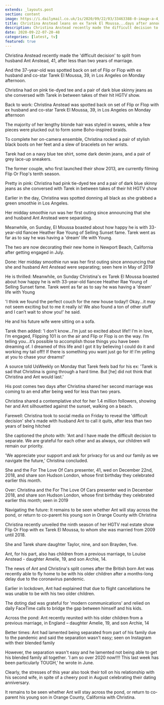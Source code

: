 ```yaml
---
extends: _layouts.post
section: content
image: https://i.dailymail.co.uk/1s/2020/09/22/03/33463388-0-image-a-4_1600741985406.jpg 
title: Christina Anstead leans on ex Tarek El Moussa...days after announcing split from husband Ant Anstead 
description: Christina Anstead recently made the difficult decision to split from  husband Ant Anstead, 41, after less than two years of marriage. 
date: 2020-09-22-07-20-48 
categories: [latest, tv] 
featured: true 
--- 
```

Christina Anstead recently made the 'difficult decision' to split from husband Ant Anstead, 41, after less than two years of marriage.

And the 37-year-old was spotted back on set of Flip or Flop with ex husband and co-star Tarek El Moussa, 39, in Los Angeles on Monday afternoon.

Christina had on pink tie-dyed tee and a pair of dark blue skinny jeans as she conversed with Tarek in between takes of their hit HGTV show. 

Back to work: Christina Anstead was spotted back on set of Flip or Flop with ex husband and co-star Tarek El Moussa, 39, in Los Angeles on Monday afternoon

The majority of her lengthy blonde hair was styled in waves, while a few pieces were plucked out to form some Boho-inspired braids.

To complete her on-camera ensemble, Christina rocked a pair of stylish black boots on her feet and a slew of bracelets on her wrists.

Tarek had on a navy blue tee shirt, some dark denim jeans, and a pair of grey lace-up sneakers.

The former couple, who first launched their show 2013, are currently filming Flip Or Flop's tenth season. 

Pretty in pink: Christina had pink tie-dyed tee and a pair of dark blue skinny jeans as she conversed with Tarek in between takes of their hit HGTV show

Earlier in the day, Christina was spotted donning all black as she grabbed a green smoothie in Los Angeles. 

Her midday smoothie run was her first outing since announcing that she and husband Ant Anstead were separating.   

Meanwhile, on Sunday, El Moussa boasted about how happy he is with 33-year-old fiancee Heather Rae Young of Selling Sunset fame. Tarek went as far as to say he was having a 'dream' life with Young.

The two are now decorating their new home in Newport Beach, California after getting engaged in July.

Done: Her midday smoothie run was her first outing since announcing that she and husband Ant Anstead were separating; seen here in May of 2019

He is thrilled: Meanwhile, on Sunday Christina's ex Tarek El Moussa boasted about how happy he is with 33-year-old fiancee Heather Rae Young of Selling Sunset fame. Tarek went as far as to say he was having a 'dream' life with Young

'I think we found the perfect couch for the new house today!! Okay...it may not seem exciting but to me it really is! We also found a ton of other stuff and I can’t wait to show you!' he said. 

He and his future wife were sitting on a sofa. 

Tarek then added: 'I don’t know...I’m just so excited about life!! I’m in love, I’m engaged, Flipping 101 is on the air and Flip or Flop is on the way. I’m telling you...it’s possible to accomplish those things you have been dreaming of. I dreamed of this life and I got it by believing I could do it and working my tail off!! If there is something you want just go for it! I’m yelling at you to chase your dreams!' 

A source told UsWeekly on Monday that Tarek feels bad for his ex: 'Tarek is sad that Christina is going through a hard time. But [he] did not think that Christina and Ant would last.'

His post comes two days after Christina shared her second marriage was coming to an end after being wed for less than two years.

Christina shared a contemplative shot for her 1.4 million followers, showing her and Ant silhouetted against the sunset, walking on a beach.

Farewell: Christina took to social media on Friday to reveal the 'difficult decision' she's made with husband Ant to call it quits, after less than two years of being hitched

She captioned the photo with: 'Ant and I have made the difficult decision to separate. We are grateful for each other and as always, our children will remain our priority.  

'We appreciate your support and ask for privacy for us and our family as we navigate the future,' Christina concluded.

She and the For The Love Of Cars presenter, 41, wed on December 22nd, 2018, and share son Hudson London, whose first birthday they celebrated earlier this month.

Over: Christina and the For The Love Of Cars presenter wed in December 2018, and share son Hudson London, whose first birthday they celebrated earlier this month; seen in 2019

Navigating the future: It remains to be seen whether Ant will stay across the pond, or return to co-parent his young son in Orange County with Christina

Christina recently unveiled the ninth season of her HGTV real estate show Flip Or Flop with ex Tarek El Moussa, to whom she was married from 2009 until 2018.

She and Tarek share daughter Taylor, nine, and son Brayden, five. 

Ant, for his part, also has children from a previous marriage, to Louise Anstead - daughter Amelie, 19, and son Archie, 14. 

The news of Ant and Christina's split comes after the British born Ant was recently able to fly home to be with his older children after a months-long delay due to the coronavirus pandemic.

Earlier in lockdown, Ant had explained that due to flight cancellations he was unable to be with his two older children.

The doting dad was grateful for 'modern communications' and relied on daily FaceTime calls to bridge the gap between himself and his kids. 

Across the pond: Ant recently reunited with his older children from a previous marriage, in England – daughter Amelie, 19, and son Archie, 14

Better times: Ant had lamented being separated from part of his family due to the pandemic and said the separation wasn't easy; seen on Instagram with their blended family

However, the separation wasn't easy and he lamented not being able to get his blended family all together. 'I am so over 2020 now!!!! This last week has been particularly TOUGH,' he wrote in June.

Clearly, the stresses of this year also took their toll on his relationship with his second wife, in spite of a cheery post in August celebrating their dating anniversary. 

It remains to be seen whether Ant will stay across the pond, or return to co-parent his young son in Orange County, California with Christina. 

